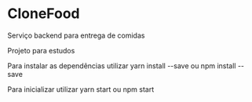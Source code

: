 # CloneFood
Serviço backend para entrega de comidas 

Projeto para estudos

Para instalar as dependências utilizar yarn install --save ou npm install --save

Para inicializar utilizar yarn start ou npm start